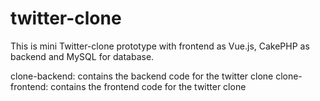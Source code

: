 # twitter-clone
This is mini Twitter-clone prototype with frontend as Vue.js, CakePHP as backend and MySQL for database.

clone-backend: contains the backend code for the twitter clone
clone-frontend: contains the frontend code for the twitter clone